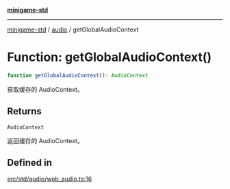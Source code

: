 [**minigame-std**](../../../README.md)

***

[minigame-std](../../../README.md) / [audio](../README.md) / getGlobalAudioContext

# Function: getGlobalAudioContext()

```ts
function getGlobalAudioContext(): AudioContext
```

获取缓存的 AudioContext。

## Returns

`AudioContext`

返回缓存的 AudioContext。

## Defined in

[src/std/audio/web\_audio.ts:16](https://github.com/JiangJie/minigame-std/blob/ddafbfd7359780ec38a81aeff021a80d33e07eb0/src/std/audio/web_audio.ts#L16)
